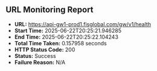## URL Monitoring Report

- **URL:** https://api-gw1-prod1.fisglobal.com/gw/v1/health
- **Start Time:** 2025-06-22T20:25:21.946285
- **End Time:** 2025-06-22T20:25:22.104243
- **Total Time Taken:** 0.157958 seconds
- **HTTP Status Code:** 200
- **Status:** Success
- **Failure Reason:** N/A
